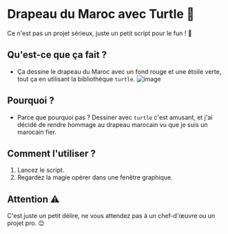 # Drapeau du Maroc avec Turtle 🐢  

Ce n'est pas un projet sérieux, juste un petit script pour le fun ! 🎉  

## Qu'est-ce que ça fait ?  
- Ça dessine le drapeau du Maroc avec un fond rouge et une étoile verte, tout ça en utilisant la bibliothèque `turtle`.
  ![image](https://github.com/user-attachments/assets/6ec6c623-fe72-4584-8117-fb7535c92f7a)

## Pourquoi ?  
- Parce que pourquoi pas ? Dessiner avec `turtle` c'est amusant, et j'ai décidé de rendre hommage au drapeau marocain vu que je suis un marocain fier.  

## Comment l'utiliser ?  
1. Lancez le script.  
2. Regardez la magie opérer dans une fenêtre graphique.  

## Attention ⚠️  
C'est juste un petit délire, ne vous attendez pas à un chef-d'œuvre ou un projet pro. 😉  
